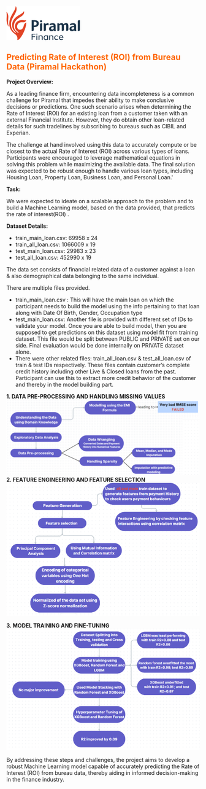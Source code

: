 <img src="piramal.svg" alt="Step 1" />

## <span style="color:#ff6600">Predicting Rate of Interest (ROI) from Bureau Data (Piramal Hackathon)</span>
**Project Overview:**

As a leading finance firm, encountering data incompleteness is a common challenge for Piramal that impedes their ability to make conclusive decisions or predictions. One such scenario arises when determining the Rate of Interest (ROI) for an existing loan from a customer taken with an external Financial Institute. However, they do obtain other loan-related details for such tradelines by subscribing to bureaus such as CIBIL and Experian.

The challenge at hand involved using this data to accurately compute or be closest to the actual Rate of Interest (ROI) across various types of loans. Participants were encouraged to leverage mathematical equations in solving this problem while maximizing the available data. The final solution was expected to be robust enough to handle various loan types, including Housing Loan, Property Loan, Business Loan, and Personal Loan.'

**Task:**

We were expected to ideate on a scalable approach to the problem and to build a Machine Learning model, based on the data provided, that predicts the rate of interest(ROI) . 

**Dataset Details:**
<ul>
<li>train_main_loan.csv:  69958 x 24</li>
<li>train_all_loan.csv: 1066009 x 19</li>
<li>test_main_loan.csv: 29983 x 23</li>
<li>test_all_loan.csv: 452990 x 19</li>
</ul>
The data set consists of financial related data of a customer against a loan & also demographical data belonging to the same individual.

There are multiple files provided.
<ul>
<li>train_main_loan.csv : This will have the main loan on which the participant needs to build the model using the info pertaining to that loan along with Date Of Birth, Gender, Occupation type</li>

<li>test_main_loan.csv: Another file is provided with different set of IDs to validate your model. Once you are able to build model, then you are supposed to get predictions on this dataset using model fit from training dataset. This file would be split between PUBLIC and PRIVATE set on our side. Final evaluation would be done internally on PRIVATE dataset alone.

<li>There were other related files: train_all_loan.csv & test_all_loan.csv of train & test IDs respectively. These files contain customer’s complete credit history including other Live & Closed loans from the past. Participant can use this to extract more credit behavior of the customer and thereby in the model building part.</li>
</ul>

**1. DATA PRE-PROCESSING AND HANDLING MISSING VALUES**
<img src="step-1.png" alt="Step 1" />
**2. FEATURE ENGINEERING AND FEATURE SELECTION**
<img src="step-2.png" alt="Step 1" />

**3. MODEL TRAINING AND FINE-TUNING**
<img src="step-3.png" alt="Step 1" />

By addressing these steps and challenges, the project aims to develop a robust Machine Learning model capable of accurately predicting the Rate of Interest (ROI) from bureau data, thereby aiding in informed decision-making in the finance industry.
